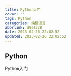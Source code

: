```yaml
---
title: Python入门
cover: ''
tags: Python
categories: 编程语言
abbrlink: d9ef328
date: 2023-02-26 22:02:52
updated: 2023-02-26 22:02:52
---
```


## Python
Python入门